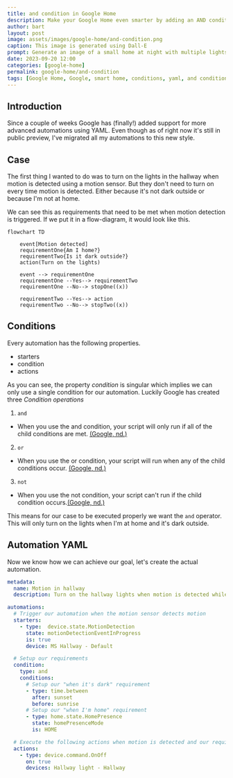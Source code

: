 ```yaml
---
title: and condition in Google Home
description: Make your Google Home even smarter by adding an AND condition to your custom automation.
author: bart
layout: post
image: assets/images/google-home/and-condition.png
caption: This image is generated using Dall-E
prompt: Generate an image of a small home at night with multiple lights in a minimalistic flat style
date: 2023-09-20 12:00
categories: [google-home]
permalink: google-home/and-condition
tags: [Google Home, Google, smart home, conditions, yaml, and condition]
---
```


## Introduction

Since a couple of weeks Google has (finally!) added support for more advanced automations using YAML. Even though as of right now it's still in public preview, I've migrated all my automations to this new style.

## Case

The first thing I wanted to do was to turn on the lights in the hallway when motion is detected using a motion sensor. But they don't need to turn on every time motion is detected. Either because it's not dark outside or because I'm not at home.

We can see this as requirements that need to be met when motion detection is triggered. If we put it in a flow-diagram, it would look like this.

```mermaid
flowchart TD

    event[Motion detected]
    requirementOne{Am I home?}
    requirementTwo{Is it dark outside?}
    action(Turn on the lights)

    event --> requirementOne
    requirementOne --Yes--> requirementTwo
    requirementOne --No--> stopOne((x))

    requirementTwo --Yes--> action
    requirementTwo --No--> stopTwo((x))
```

## Conditions

Every automation has the following properties.

* starters
* condition
* actions

As you can see, the property _condition_ is singular which implies we can only use a single condition for our automation. Luckily Google has created three _Condition operations_

1. `and`
* When you use the and condition, your script will only run if all of the child conditions are met. [(Google, nd.)](https://support.google.com/googlenest/answer/13460475?sjid=8771963134352325461-NA#conditions&zippy=%2Cconditions%2Ccondition-operators)
2. `or`
* When you use the or condition, your script will run when any of the child conditions occur. [(Google, nd.)](https://support.google.com/googlenest/answer/13460475?sjid=8771963134352325461-NA#conditions&zippy=%2Cconditions%2Ccondition-operators)
3. `not`
* When you use the not condition, your script can't run if the child condition occurs.[(Google, nd.)](https://support.google.com/googlenest/answer/13460475?sjid=8771963134352325461-NA#conditions&zippy=%2Cconditions%2Ccondition-operators)

This means for our case to be executed properly we want the `and` operator. This will only turn on the lights when I'm at home and it's dark outside.

## Automation YAML

Now we know how we can achieve our goal, let's create the actual automation.

```yaml
metadata:
  name: Motion in hallway
  description: Turn on the hallway lights when motion is detected while I'm home and it's dark outside

automations:
  # Trigger our automation when the motion sensor detects motion
  starters:
    - type:  device.state.MotionDetection
      state: motionDetectionEventInProgress
      is: true
      device: MS Hallway - Default

  # Setup our requirements
  condition:
    type: and
    conditions:
      # Setup our "when it's dark" requirement
      - type: time.between
        after: sunset
        before: sunrise
      # Setup our "when I'm home" requirement
      - type: home.state.HomePresence
        state: homePresenceMode
        is: HOME

  # Execute the following actions when motion is detected and our requirements are both met
  actions:
    - type: device.command.OnOff
      on: true
      devices: Hallway light - Hallway
```